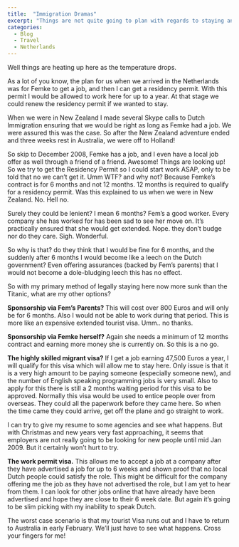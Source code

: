 ```yaml
---
title:  "Immigration Dramas"
excerpt: "Things are not quite going to plan with regards to staying and working in the Netherlands. "
categories: 
  - Blog
  - Travel
  - Netherlands
---
```

Well things are heating up here as the temperature drops.

As a lot of you know, the plan for us when we arrived in the Netherlands was for Femke to get a job, and then I can get a residency permit. With this permit I would be allowed to work here for up to a year. At that stage we could renew the residency permit if we wanted to stay.

When we were in New Zealand I made several Skype calls to Dutch Immigration ensuring that we would be right as long as Femke had a job. We were assured this was the case. So after the New Zealand adventure ended and three weeks rest in Australia, we were off to Holland!

So skip to December 2008, Femke has a job, and I even have a local job offer as well through a friend of a friend. Awesome! Things are looking up! So we try to get the Residency Permit so I could start work ASAP, only to be told that no we can’t get it. Umm WTF? and why not? Because Femke’s contract is for 6 months and not 12 months. 12 months is required to qualify for a residency permit. Was this explained to us when we were in New Zealand. No. Hell no.

Surely they could be lenient? I mean 6 months? Fem’s a good worker. Every company she has worked for has been sad to see her move on. It’s practically ensured that she would get extended. Nope. they don’t budge nor do they care. Sigh. Wonderful.

So why is that? do they think that I would be fine for 6 months, and the suddenly after 6 months I would become like a leech on the Dutch government? Even offering assurances (backed by Fem’s parents) that I would not become a dole-bludging leech this has no effect.

So with my primary method of legally staying here now more sunk than the Titanic, what are my other options?

**Sponsorship via Fem’s Parents?** This will cost over 800 Euros and will only be for 6 months. Also I would not be able to work during that period. This is more like an expensive extended tourist visa. Umm.. no thanks.

**Sponsorship via Femke herself?** Again she needs a minimum of 12 months contract and earning more money she is currently on. So this is a no go.

**The highly skilled migrant visa?** If I get a job earning 47,500 Euros a year, I will qualify for this visa which will allow me to stay here. Only issue is that it is a very high amount to be paying someone (especially someone new), and the number of English speaking programming jobs is very small. Also to apply for this there is still a 2 months waiting period for this visa to be approved. Normally this visa would be used to entice people over from overseas. They could all the paperwork before they came here. So when the time came they could arrive, get off the plane and go straight to work.

I can try to give my resume to some agencies and see what happens. But with Christmas and new years very fast approaching, it seems that employers are not really going to be looking for new people until mid Jan 2009. But it certainly won’t hurt to try.

**The work permit visa.** This allows me to accept a job at a company after they have advertised a job for up to 6 weeks and shown proof that no local Dutch people could satisfy the role. This might be difficult for the company offering me the job as they have not advertised the role, but I am yet to hear from them. I can look for other jobs online that have already have been advertised and hope they are close to their 6 week date. But again it’s going to be slim picking with my inability to speak Dutch.

The worst case scenario is that my tourist Visa runs out and I have to return to Australia in early February. We’ll just have to see what happens. Cross your fingers for me!
